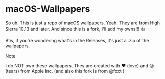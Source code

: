 # macOS-Wallpapers
So uh. This is just a repo of macOS wallpapers. Yeah. They are from High Sierra 10.13  and later. And since this is a fork, I'll add my owns!!! :+1:

Btw, if you're wondering what's in the Releases, it's just a .zip of the wallpapers.

> [!NOTE]
> I do NOT own these wallpapers. They are created with :heart: (love) and :cry: (tears) from Apple Inc. (and also this fork is from @foxt )
